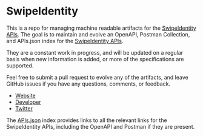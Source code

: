 # SwipeIdentityThis is a repo for managing machine readable artifacts for the [SwipeIdentity APIs](http://developer.swiftidentity.com/documentation). The goal is to maintain and evolve an OpenAPI, Postman Collection, and APIs.json index for the [SwipeIdentity APIs](http://developer.swiftidentity.com/documentation).They are a constant work in progress, and will be updated on a regular basis when new information is added, or more of the specifications are supported.Feel free to submit a pull request to evolve any of the artifacts, and leave GitHub issues if you have any questions, comments, or feedback.- [Website](http://developer.swiftidentity.com/documentation)- [Developer](http://developer.swiftidentity.com/documentation)- [Twitter](https://twitter.com/SwiftIdentity)The [APIs.json](https://github.com/api-evangelist/swipeidentity/blob/master/apis.json) index provides links to all the relevant links for the SwipeIdentity APIs, including the OpenAPI and Postman if they are present.